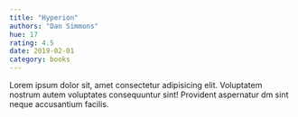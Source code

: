 ```yaml
---
title: "Hyperion"
authors: "Dan Simmons"
hue: 17
rating: 4.5
date: 2019-02-01
category: books
---
```


Lorem ipsum dolor sit, amet consectetur adipisicing elit. Voluptatem nostrum autem voluptates consequuntur sint! Provident aspernatur dm sint neque accusantium facilis.